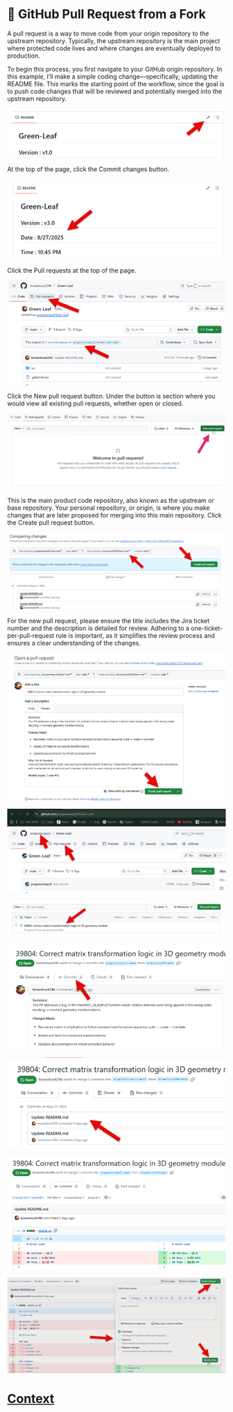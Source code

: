 # 🔁 GitHub Pull Request from a Fork

A pull request is a way to move code from your origin repository to the upstream repository. Typically, the upstream repository is the main project where protected code lives and where changes are eventually deployed to production.

To begin this process, you first navigate to your GitHub origin repository. In this example, I’ll make a simple coding change—specifically, updating the README file. This marks the starting point of the workflow, since the goal is to push code changes that will be reviewed and potentially merged into the upstream repository.

![1_open_edit_README.jpg](./../IMAGES_STEPS/Pull_Request/1_open_edit_README.png)

At the top of the page, click the Commit changes button.

![2_commit_code.jpg](./../IMAGES_STEPS/Pull_Request/2_commit_code.jpg)

Click the Pull requests at the top of the page.

![3_click_pull_request.jpg](./../IMAGES_STEPS/Pull_Request/3_click_pull_request.jpg)

Click the New pull request button. Under the button is section where you would view all existing pull requests, whether open or closed.

![4_new_pull_request.jpg](./../IMAGES_STEPS/Pull_Request/4_new_pull_request.jpg)

This is the main product code repository, also known as the upstream or base repository. Your personal repository, or origin, is where you make changes that are later proposed for merging into this main repository. Click the Create pull request button.

![5_create_pull_request.jpg](./../IMAGES_STEPS/Pull_Request/5_create_pull_request.jpg)

For the new pull request, please ensure the title includes the Jira ticket number and the description is detailed for review. Adhering to a one-ticket-per-pull-request rule is important, as it simplifies the review process and ensures a clear understanding of the changes.

![6_click_new_pull_request.jpg](./../IMAGES_STEPS/Pull_Request/6_click_new_pull_request.jpg)

![7_open_pull_request.jpg](./../IMAGES_STEPS/Pull_Request/7_open_pull_request.jpg)

![8_open_new_pull_request.jpg](./../IMAGES_STEPS/Pull_Request/8_open_new_pull_request.jpg)

![9_look_commits.jpg](./../IMAGES_STEPS/Pull_Request/9_look_commits.jpg)

![10_step_each_commit.jpg](./../IMAGES_STEPS/Pull_Request/10_step_each_commit.jpg)

![11_diff_commit.jpg](./../IMAGES_STEPS/Pull_Request/11_diff_commit.jpg)

![12_review_commit.jpg](./../IMAGES_STEPS/Pull_Request/12_review_commit.jpg)


# [Context](./../README.md)


